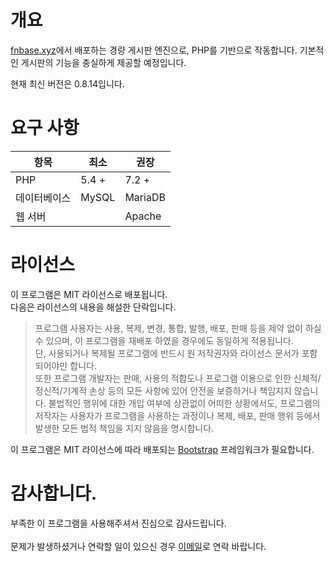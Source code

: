# 개요
[fnbase.xyz](https://fnbase.xyz)에서 배포하는 경량 게시판 엔진으로, PHP를 기반으로 작동합니다.
기본적인 게시판의 기능을 충실하게 제공할 예정입니다.

현재 최신 버전은 0.8.14입니다.

# 요구 사항
항목 | 최소 | 권장 |
---- | ---- | ---- |
PHP | 5.4 + | 7.2 + |
데이터베이스 | MySQL | MariaDB |
웹 서버 |  | Apache |

# 라이선스
이 프로그램은 MIT 라이선스로 배포됩니다.<br>다음은 라이선스의 내용을 해설한 단락입니다.
> 프로그램 사용자는 사용, 복제, 변경, 통합, 발행, 배포, 판매 등을 제약 없이 하실 수 있으며, 이 프로그램을 재배포 하였을 경우에도 동일하게 적용됩니다.<br>
단, 사용되거나 복제될 프로그램에 반드시 원 저작권자와 라이선스 문서가 포함되어야만 합니다.<br>
> 또한 프로그램 개발자는 판매, 사용의 적합도나 프로그램 이용으로 인한 신체적/정신적/기계적 손상 등의 모든 사항에 있어 안전을 보증하거나 책임지지 않습니다. 불법적인 행위에 대한 개입 여부에 상관없이 어떠한 상황에서도, 프로그램의 저작자는 사용자가 프로그램을 사용하는 과정이나 복제, 배포, 판매 행위 등에서 발생한 모든 법적 책임을 지지 않음을 명시합니다.

이 프로그램은 MIT 라이선스에 따라 배포되는 [Bootstrap](https://getbootstrap.com) 프레임워크가 필요합니다.

# 감사합니다.
부족한 이 프로그램을 사용해주셔서 진심으로 감사드립니다.<br><br>
문제가 발생하셨거나 연락할 일이 있으신 경우 [이메일](mailto:admin@fnbase.xyz)로 연락 바랍니다.
